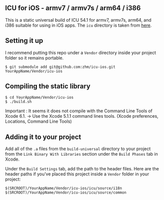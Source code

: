 ## ICU for iOS - armv7 / armv7s / arm64 / i386

This is a static universal build of ICU 54.1 for armv7, armv7s, arm64, and i386 suitable for using in iOS apps. The `icu` directory is taken from [here](http://download.icu-project.org/files/icu4c/52.1/icu4c-52_1-src.tgz).

## Setting it up

I recommend putting this repo under a `Vendor` directory inside your project folder so it remains portable.

    $ git submodule add git@github.com:zhm/icu-ios.git YourAppName/Vendor/icu-ios

## Compiling the static library

    $ cd YourAppName/Vendor/icu-ios
    $ ./build.sh

Important : It seems it does not compile with the Command Line Tools of Xcode 6.1.
-> Use the Xcode 5.1.1 command lines tools. (Xcode preferences, Locations, Command Line Tools)

## Adding it to your project

Add all of the `.a` files from the `build-universal` directory to your project from the `Link Binary With Libraries` section under
the `Build Phases` tab in Xcode.

Under the `Build Settings` tab, add the path to the header files. Here are the header paths if you've placed this project inside a `Vendor` folder in your project:

    $(SRCROOT)/YourAppName/Vendor/icu-ios/icu/source/i18n
    $(SRCROOT)/YourAppName/Vendor/icu-ios/icu/source/common
